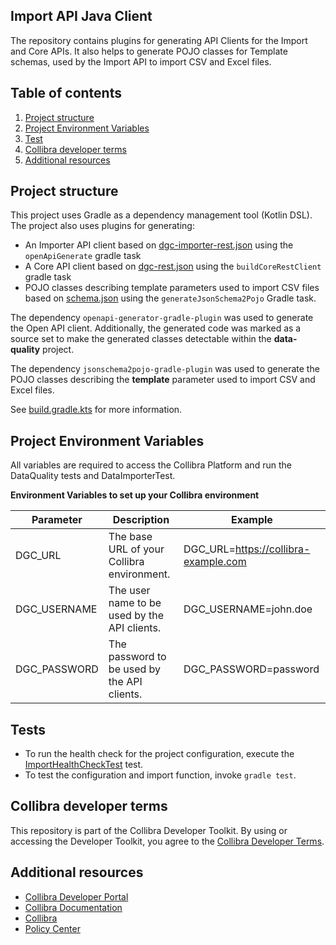 ## Import API Java Client

The repository contains plugins for generating API Clients for the Import and Core APIs. It also helps to generate POJO classes for Template schemas, used by the Import API 
to import CSV and Excel files.

## Table of contents

1. [Project structure](#project-structure)
1. [Project Environment Variables](#project-environment-variables)
1. [Test](#tests)   
1. [Collibra developer terms](#collibra-developer-terms)
1. [Additional resources](#additional-resources)

<a name="project-structure"></a>
## Project structure

This project uses Gradle as a dependency management tool (Kotlin DSL). The project also uses plugins for generating:
- An Importer API client based on [dgc-importer-rest.json](schemas/dgc-importer-rest.json) using the `openApiGenerate` gradle task
- A Core API client based on [dgc-rest.json](schemas/dgc-rest.json) using the `buildCoreRestClient` gradle task
- POJO classes describing template parameters used to import CSV files based on [schema.json](schemas/schema.json) using the `generateJsonSchema2Pojo` Gradle task.

The dependency `openapi-generator-gradle-plugin` was used to generate the Open API client.
Additionally, the generated code was marked as a source set to make the generated classes detectable within the **data-quality**
project.

The dependency `jsonschema2pojo-gradle-plugin` was used to generate the POJO classes describing the **template** parameter used to import CSV and Excel files.

See [build.gradle.kts](build.gradle.kts) for more information.

<a name="project-environment-variables"></a>

## Project Environment Variables

All variables are required to access the Collibra Platform and run the DataQuality tests and DataImporterTest.

**Environment Variables to set up your Collibra environment**

Parameter | Description | Example
--- | --- | ---
DGC_URL | The base URL of your Collibra environment.  | DGC_URL=https://collibra-example.com
DGC_USERNAME | The user name to be used by the API clients. | DGC_USERNAME=john.doe
DGC_PASSWORD | The password to be used by the API clients. | DGC_PASSWORD=password

<a name="tests"></a>
## Tests

- To run the health check for the project configuration, execute the
[ImportHealthCheckTest](src/test/java/com/collibra/importer/client/ImportHealthCheckTest.java) test.
- To test the configuration and import function, invoke `gradle test`.
  
<a name="terms"></a>
## Collibra developer terms

This repository is part of the Collibra Developer Toolkit. By using or accessing
the Developer Toolkit, you agree to the [Collibra Developer Terms](https://www.collibra.com/developer-terms).

<a name="resources"></a>
## Additional resources

- [Collibra Developer Portal](https://developer.collibra.com/)
- [Collibra Documentation](https://community.collibra.com/documentation/)
- [Collibra](https://www.collibra.com/)
- [Policy Center](https://www.collibra.com/policies/)
